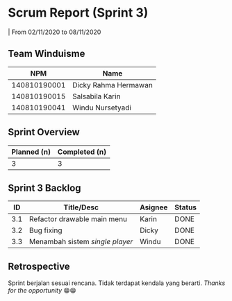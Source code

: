 # Scrum Report (Sprint 3)
| From 02/11/2020 to 08/11/2020

## Team Winduisme
| NPM           | Name        |
| ------------- |-------------|
| 140810190001  | Dicky Rahma Hermawan    |
| 140810190015  | Salsabila Karin    |
| 140810190041  | Windu Nursetyadi |

## Sprint Overview
| Planned (n)   | Completed (n) |
| ------------- |-------------- |
| 3             | 3             |

## Sprint 3 Backlog

| ID  | Title/Desc | Asignee | Status |
| --- | ---------- | ------- | ------ |
| 3.1 | Refactor drawable main menu | Karin | DONE | 
| 3.2 | Bug fixing | Dicky | DONE |  
| 3.3 | Menambah sistem *single player* | Windu | DONE | 

## Retrospective 

Sprint berjalan sesuai rencana. Tidak terdapat kendala yang berarti. *Thanks for the opportunity* 😁😁

